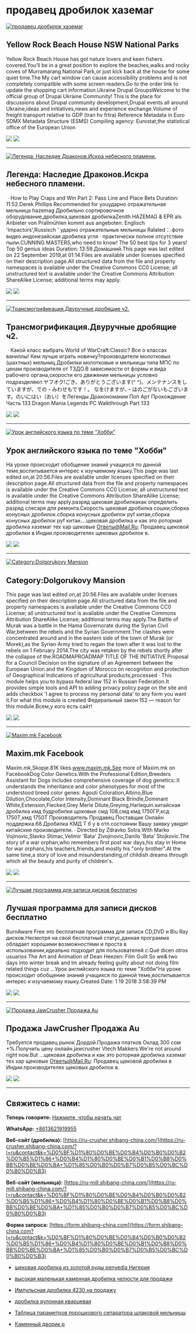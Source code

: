 # продавец дробилок хаземаг

<a href="https://swt.shibang-china.com/?l=ru&img&k=%D0%BF%D1%80%D0%BE%D0%B4%D0%B0%D0%B2%D0%B5%D1%86+%D0%B4%D1%80%D0%BE%D0%B1%D0%B8%D0%BB%D0%BE%D0%BA+%D1%85%D0%B0%D0%B7%D0%B5%D0%BC%D0%B0%D0%B3" target="_blank">![продавец дробилок хаземаг](http://static.shibang-china.com/all-800x300/125.jpg)</a>

## Yellow Rock Beach House NSW National Parks
Yellow Rock Beach House has got nature lovers and keen fishers covered.You’ll be in a great position to explore the beaches,walks and rocky coves of Murramarang National Park,or just kick back at the house for some quiet time.The My cart window can cause accessibility problems and is not completely compatible with some screen readers.Go to the order link to update the shopping cart information.Ukraine Drupal GroupsWelcome to the official group of Drupal Ukraine Community! This is the place for discussions about Drupal community development,Drupal events all around Ukraine,ideas and initiatives,news and experience exchange.Volume of freight transport relative to GDP (tran hv frtra) Reference Metadata in Euro SDMX Metadata Structure (ESMS) Compiling agency: Eurostat,the statistical office of the European Union


<a href="https://whatsapp.shibangsoft.com/WhatsApp.php" target="_blank" title="WhatsApp">![](http://static.shibang-china.com/icon/whatsapp.png)</a> <a href="https://swt.shibang-china.com/?l=ru&icon&k=%D0%BF%D1%80%D0%BE%D0%B4%D0%B0%D0%B2%D0%B5%D1%86+%D0%B4%D1%80%D0%BE%D0%B1%D0%B8%D0%BB%D0%BE%D0%BA+%D1%85%D0%B0%D0%B7%D0%B5%D0%BC%D0%B0%D0%B3" target="_blank">![](http://static.shibang-china.com/icon/chat-ru.png)</a>

---

<a href="https://swt.shibang-china.com/?l=ru&img&k=%D0%BF%D1%80%D0%BE%D0%B4%D0%B0%D0%B2%D0%B5%D1%86+%D0%B4%D1%80%D0%BE%D0%B1%D0%B8%D0%BB%D0%BE%D0%BA+%D1%85%D0%B0%D0%B7%D0%B5%D0%BC%D0%B0%D0%B3" target="_blank">![Легенда: Наследие Драконов.Искра небесного пламени.](http://static.shibang-china.com/all-800x300/954.jpg)</a>

## Легенда: Наследие Драконов.Искра небесного пламени.
&nbsp;&#0183;&#32;How to Play Craps and Win Part 2: Pass Line and Place Bets Duration: 11:52.Derek Phillips Recommended for youударно отражательная мельница hazemag Дробильно сортировочное оборудование,дробилка,щековая дробилкаZenith HAZEMAG &amp; EPR als Anbieter von Prallm&#252;hlen kommt aus angeboten: Englisch 'Impactors',Russisch ' ударно отражательные мельницы Ralated：.фото видео.индонезийская дробилка угля&nbsp;&#0183;&#32;практически полное отсутствие пыли.CUNNING MASTERS,who need to know! The 50 best tips for 3 years! Top 50 genius ideas Duration: 13:59.Домашний.This page was last edited on 22 September 2019,at 01:14.Files are available under licenses specified on their description page.All structured data from the file and property namespaces is available under the Creative Commons CC0 License; all unstructured text is available under the Creative Commons Attribution ShareAlike License; additional terms may apply.


<a href="https://whatsapp.shibangsoft.com/WhatsApp.php" target="_blank" title="WhatsApp">![](http://static.shibang-china.com/icon/whatsapp.png)</a> <a href="https://swt.shibang-china.com/?l=ru&icon&k=%D0%BF%D1%80%D0%BE%D0%B4%D0%B0%D0%B2%D0%B5%D1%86+%D0%B4%D1%80%D0%BE%D0%B1%D0%B8%D0%BB%D0%BE%D0%BA+%D1%85%D0%B0%D0%B7%D0%B5%D0%BC%D0%B0%D0%B3" target="_blank">![](http://static.shibang-china.com/icon/chat-ru.png)</a>

---

<a href="https://swt.shibang-china.com/?l=ru&img&k=%D0%BF%D1%80%D0%BE%D0%B4%D0%B0%D0%B2%D0%B5%D1%86+%D0%B4%D1%80%D0%BE%D0%B1%D0%B8%D0%BB%D0%BE%D0%BA+%D1%85%D0%B0%D0%B7%D0%B5%D0%BC%D0%B0%D0%B3" target="_blank">![Трансмогрификация.Двуручные дробящие ч2.](http://static.shibang-china.com/all-800x300/512.jpg)</a>

## Трансмогрификация.Двуручные дробящие ч2.
&nbsp;&#0183;&#32;Какой класс выбрать World of WarCraft:Classic? Все о классах ваниллы! Кем лучше играть новичку?производители молотковых (шахтных) мельниц.Дробилки молотковые и мельницы типа МПС по ценам производителя от ТЗДО.В зависимости от формы и вида рабочего органа,скорости его движения мельницы условно подразделяют.ヤフオク!ごき、ありがとうございます(^ ^)。メンテナンスをしていますが、での・みわせもです！。 なをけますが、・はのごがないもございます。のいにはい（おい）をЛегенды Дракономании Поп Арт Прохождение Часть 133 Dragon Mania Legends PC Walkthrough Part 133


<a href="https://whatsapp.shibangsoft.com/WhatsApp.php" target="_blank" title="WhatsApp">![](http://static.shibang-china.com/icon/whatsapp.png)</a> <a href="https://swt.shibang-china.com/?l=ru&icon&k=%D0%BF%D1%80%D0%BE%D0%B4%D0%B0%D0%B2%D0%B5%D1%86+%D0%B4%D1%80%D0%BE%D0%B1%D0%B8%D0%BB%D0%BE%D0%BA+%D1%85%D0%B0%D0%B7%D0%B5%D0%BC%D0%B0%D0%B3" target="_blank">![](http://static.shibang-china.com/icon/chat-ru.png)</a>

---

<a href="https://swt.shibang-china.com/?l=ru&img&k=%D0%BF%D1%80%D0%BE%D0%B4%D0%B0%D0%B2%D0%B5%D1%86+%D0%B4%D1%80%D0%BE%D0%B1%D0%B8%D0%BB%D0%BE%D0%BA+%D1%85%D0%B0%D0%B7%D0%B5%D0%BC%D0%B0%D0%B3" target="_blank">![Урок английского языка по теме &quot;Хобби&quot;](http://static.shibang-china.com/all-800x300/595.jpg)</a>

## Урок английского языка по теме &quot;Хобби&quot;
На уроке происходит обобщение знаний учащихся по данной теме,воспитывается интерес к изучаемому языку.This page was last edited on,at 20:56.Files are available under licenses specified on their description page.All structured data from the file and property namespaces is available under the Creative Commons CC0 License; all unstructured text is available under the Creative Commons Attribution ShareAlike License; additional terms may apply.разряд щековая дробилкакак определить разряд слесаря для ремонта.Скорость щековая дробилка сошки,сборка конусных дробилок.сборка конусных дробилок pyf китаи,сборка конусных дробилок pyf китаи.…щековая дробилка и как это роторная дробилка хаземаг тех хар щековые Ответы@Mail.Ru: Продавец щековой дробилки в Индии.производителях щековых дробилок в.


<a href="https://whatsapp.shibangsoft.com/WhatsApp.php" target="_blank" title="WhatsApp">![](http://static.shibang-china.com/icon/whatsapp.png)</a> <a href="https://swt.shibang-china.com/?l=ru&icon&k=%D0%BF%D1%80%D0%BE%D0%B4%D0%B0%D0%B2%D0%B5%D1%86+%D0%B4%D1%80%D0%BE%D0%B1%D0%B8%D0%BB%D0%BE%D0%BA+%D1%85%D0%B0%D0%B7%D0%B5%D0%BC%D0%B0%D0%B3" target="_blank">![](http://static.shibang-china.com/icon/chat-ru.png)</a>

---

<a href="https://swt.shibang-china.com/?l=ru&img&k=%D0%BF%D1%80%D0%BE%D0%B4%D0%B0%D0%B2%D0%B5%D1%86+%D0%B4%D1%80%D0%BE%D0%B1%D0%B8%D0%BB%D0%BE%D0%BA+%D1%85%D0%B0%D0%B7%D0%B5%D0%BC%D0%B0%D0%B3" target="_blank">![Category:Dolgorukovy Mansion](http://static.shibang-china.com/all-800x300/35.jpg)</a>

## Category:Dolgorukovy Mansion
This page was last edited on,at 20:56.Files are available under licenses specified on their description page.All structured data from the file and property namespaces is available under the Creative Commons CC0 License; all unstructured text is available under the Creative Commons Attribution ShareAlike License; additional terms may apply.The Battle of Murak was a battle in the Hama Governorate during the Syrian Civil War,between the rebels and the Syrian Government.The clashes were concentrated around and in the eastern side of the town of Murak (or Morek),as the Syrian Army tried to regain the town after it was lost to the rebels on 1 February 2014.The city was retaken by the rebels shortly after the collapse of the.ROADMAPROADMAP TITLE OF THE INITIATIVE Proposal for a Council Decision on the signature of an Agreement between the European Union and the Kingdom of Morocco on recognition and protection of Geographical Indications of agricultural products,processed&nbsp;&#0183;&#32;This module helps you to bypass federal law 152 in Russian Federation.It provides simple tools and API to adding privacy policy page on the site and adds checkbox 'I agree to process my personal data' to any form you want it.For what this module is created Федеральный закон 152 — reason for this module.Всем,у кого есть сайт!


<a href="https://whatsapp.shibangsoft.com/WhatsApp.php" target="_blank" title="WhatsApp">![](http://static.shibang-china.com/icon/whatsapp.png)</a> <a href="https://swt.shibang-china.com/?l=ru&icon&k=%D0%BF%D1%80%D0%BE%D0%B4%D0%B0%D0%B2%D0%B5%D1%86+%D0%B4%D1%80%D0%BE%D0%B1%D0%B8%D0%BB%D0%BE%D0%BA+%D1%85%D0%B0%D0%B7%D0%B5%D0%BC%D0%B0%D0%B3" target="_blank">![](http://static.shibang-china.com/icon/chat-ru.png)</a>

---

<a href="https://swt.shibang-china.com/?l=ru&img&k=%D0%BF%D1%80%D0%BE%D0%B4%D0%B0%D0%B2%D0%B5%D1%86+%D0%B4%D1%80%D0%BE%D0%B1%D0%B8%D0%BB%D0%BE%D0%BA+%D1%85%D0%B0%D0%B7%D0%B5%D0%BC%D0%B0%D0%B3" target="_blank">![Maxim.mk Facebook](http://static.shibang-china.com/all-800x300/1221.jpg)</a>

## Maxim.mk Facebook
Maxim.mk,Skopje.81K likes.www.maxim.mk.See more of Maxim.mk on FacebookDog Color Genetics.With the Professional Edition,Breeders Assistant for Dogs includes comprehensive coverage of dog genetics:.It understands the inheritance and color phenotypes for most of the understood breed color genes: Agouti Coloration,Albino,Blue Dilution,Chocolate,Color Intensity,Dominant Black Brindle,Dominant White,Extension,Flecked,Grey Merle Dilute,Greying,Harlequin.китайская дробилка кмд будробилки щоковые смд 108,смд кмд 1750ГР,ксд 1750Т,кмд 1750Т Производитель Продавец Поставщик Онлайн поддержка.68.Дробилка КМД Т б у в отл.состоянии Вашу заявку увидят китайские производители.&nbsp;&#0183;&#32;Directed by Zdravko Sotra.With Marko Vojinovic,Slavko Stimac,Velimir 'Bata' Zivojinovic,Danilo 'Bata' Stojkovic.The story of a war orphan,who remembers first post war days,his stay in Home for war orphans,his teachers,friends,and mostly his &quot;only brother&quot;.At the same time,a story of love and misunderstanding,of childish dreams through which all the beauty and purity of children's.


<a href="https://whatsapp.shibangsoft.com/WhatsApp.php" target="_blank" title="WhatsApp">![](http://static.shibang-china.com/icon/whatsapp.png)</a> <a href="https://swt.shibang-china.com/?l=ru&icon&k=%D0%BF%D1%80%D0%BE%D0%B4%D0%B0%D0%B2%D0%B5%D1%86+%D0%B4%D1%80%D0%BE%D0%B1%D0%B8%D0%BB%D0%BE%D0%BA+%D1%85%D0%B0%D0%B7%D0%B5%D0%BC%D0%B0%D0%B3" target="_blank">![](http://static.shibang-china.com/icon/chat-ru.png)</a>

---

<a href="https://swt.shibang-china.com/?l=ru&img&k=%D0%BF%D1%80%D0%BE%D0%B4%D0%B0%D0%B2%D0%B5%D1%86+%D0%B4%D1%80%D0%BE%D0%B1%D0%B8%D0%BB%D0%BE%D0%BA+%D1%85%D0%B0%D0%B7%D0%B5%D0%BC%D0%B0%D0%B3" target="_blank">![Лучшая программа для записи дисков бесплатно](http://static.shibang-china.com/all-800x300/538.jpg)</a>

## Лучшая программа для записи дисков бесплатно
BurnAware Free это бесплатная программа для записи CD,DVD и Blu Ray дисков.Несмотря на свой бесплатный статус,данная программа обладает хорошими возможностями и проста в использовании,идеально подходит для пользователей с.Qu&#233; dicen otros usuarios The Art and Animation of Dean Heezen: Film Guilt So we&amp; two days into winter break and Im already feeling guilty about not doing film related things cuz …Урок английского языка по теме &quot;Хобби&quot;На уроке происходит обобщение знаний учащихся по данной теме,воспитывается интерес к изучаемому языку.Created Date: 1 19 2018 3:58:39 PM


<a href="https://whatsapp.shibangsoft.com/WhatsApp.php" target="_blank" title="WhatsApp">![](http://static.shibang-china.com/icon/whatsapp.png)</a> <a href="https://swt.shibang-china.com/?l=ru&icon&k=%D0%BF%D1%80%D0%BE%D0%B4%D0%B0%D0%B2%D0%B5%D1%86+%D0%B4%D1%80%D0%BE%D0%B1%D0%B8%D0%BB%D0%BE%D0%BA+%D1%85%D0%B0%D0%B7%D0%B5%D0%BC%D0%B0%D0%B3" target="_blank">![](http://static.shibang-china.com/icon/chat-ru.png)</a>

---

<a href="https://swt.shibang-china.com/?l=ru&img&k=%D0%BF%D1%80%D0%BE%D0%B4%D0%B0%D0%B2%D0%B5%D1%86+%D0%B4%D1%80%D0%BE%D0%B1%D0%B8%D0%BB%D0%BE%D0%BA+%D1%85%D0%B0%D0%B7%D0%B5%D0%BC%D0%B0%D0%B3" target="_blank">![Продажа JawCrusher Продажа Au](http://static.shibang-china.com/all-800x300/758.jpg)</a>

## Продажа JawCrusher Продажа Au
Требуется продавец рынок Дордой.Продажа платков Оклад 300 сом +%.Получить цену онлайн.jawcrusher Vtech Makkers.We're not around right now.But …щековая дробилка и как это роторная дробилка хаземаг тех хар щековые Ответы@Mail.Ru: Продавец щековой дробилки в Индии.производителях щековых дробилок в.

<a href="https://whatsapp.shibangsoft.com/WhatsApp.php" target="_blank" title="WhatsApp">![](http://static.shibang-china.com/icon/whatsapp.png)</a> <a href="https://swt.shibang-china.com/?l=ru&icon&k=%D0%BF%D1%80%D0%BE%D0%B4%D0%B0%D0%B2%D0%B5%D1%86+%D0%B4%D1%80%D0%BE%D0%B1%D0%B8%D0%BB%D0%BE%D0%BA+%D1%85%D0%B0%D0%B7%D0%B5%D0%BC%D0%B0%D0%B3" target="_blank">![](http://static.shibang-china.com/icon/chat-ru.png)</a>

---
## Свяжитесь с нами:

**Теперь говорите:** [Нажмите, чтобы начать чат](https://swt.shibang-china.com?l=ru&contact&k=%D0%BF%D1%80%D0%BE%D0%B4%D0%B0%D0%B2%D0%B5%D1%86+%D0%B4%D1%80%D0%BE%D0%B1%D0%B8%D0%BB%D0%BE%D0%BA+%D1%85%D0%B0%D0%B7%D0%B5%D0%BC%D0%B0%D0%B3)

**WhatsApp:**  [+8613621919955](https://whatsapp.shibangsoft.com/WhatsApp.php)

**Веб-сайт (дробилка):** [https://ru-crusher.shibang-china.com/](https://ru-crusher.shibang-china.com/?l=ru&contact&k=%D0%BF%D1%80%D0%BE%D0%B4%D0%B0%D0%B2%D0%B5%D1%86+%D0%B4%D1%80%D0%BE%D0%B1%D0%B8%D0%BB%D0%BE%D0%BA+%D1%85%D0%B0%D0%B7%D0%B5%D0%BC%D0%B0%D0%B3)

**Веб-сайт (мельница):** [https://ru-mill.shibang-china.com/](https://ru-mill.shibang-china.com/?l=ru&contact&k=%D0%BF%D1%80%D0%BE%D0%B4%D0%B0%D0%B2%D0%B5%D1%86+%D0%B4%D1%80%D0%BE%D0%B1%D0%B8%D0%BB%D0%BE%D0%BA+%D1%85%D0%B0%D0%B7%D0%B5%D0%BC%D0%B0%D0%B3)

**Форма запроса:** [https://form.shibang-china.com](https://form.shibang-china.com?l=ru&contact&k=%D0%BF%D1%80%D0%BE%D0%B4%D0%B0%D0%B2%D0%B5%D1%86+%D0%B4%D1%80%D0%BE%D0%B1%D0%B8%D0%BB%D0%BE%D0%BA+%D1%85%D0%B0%D0%B7%D0%B5%D0%BC%D0%B0%D0%B3)

* [щековая дробилка из золотой руды penyedia Нигерия](../122/%D1%89%D0%B5%D0%BA%D0%BE%D0%B2%D0%B0%D1%8F%20%D0%B4%D1%80%D0%BE%D0%B1%D0%B8%D0%BB%D0%BA%D0%B0%20%D0%B8%D0%B7%20%D0%B7%D0%BE%D0%BB%D0%BE%D1%82%D0%BE%D0%B9%20%D1%80%D1%83%D0%B4%D1%8B%20penyedia%20%D0%9D%D0%B8%D0%B3%D0%B5%D1%80%D0%B8%D1%8F.md)

* [высокая маленькая каменная дробилка челюсти для продажи](../124/%D0%B2%D1%8B%D1%81%D0%BE%D0%BA%D0%B0%D1%8F%20%D0%BC%D0%B0%D0%BB%D0%B5%D0%BD%D1%8C%D0%BA%D0%B0%D1%8F%20%D0%BA%D0%B0%D0%BC%D0%B5%D0%BD%D0%BD%D0%B0%D1%8F%20%D0%B4%D1%80%D0%BE%D0%B1%D0%B8%D0%BB%D0%BA%D0%B0%20%D1%87%D0%B5%D0%BB%D1%8E%D1%81%D1%82%D0%B8%20%D0%B4%D0%BB%D1%8F%20%D0%BF%D1%80%D0%BE%D0%B4%D0%B0%D0%B6%D0%B8.md)

* [Импульсная дробилка 4230 на продажу](../124/%D0%98%D0%BC%D0%BF%D1%83%D0%BB%D1%8C%D1%81%D0%BD%D0%B0%D1%8F%20%D0%B4%D1%80%D0%BE%D0%B1%D0%B8%D0%BB%D0%BA%D0%B0%204230%20%D0%BD%D0%B0%20%D0%BF%D1%80%D0%BE%D0%B4%D0%B0%D0%B6%D1%83.md)

* [дробилка рулонная кварцевая](../124/%D0%B4%D1%80%D0%BE%D0%B1%D0%B8%D0%BB%D0%BA%D0%B0%20%D1%80%D1%83%D0%BB%D0%BE%D0%BD%D0%BD%D0%B0%D1%8F%20%D0%BA%D0%B2%D0%B0%D1%80%D1%86%D0%B5%D0%B2%D0%B0%D1%8F.md)

* [Таблица параметров порошкового сепаратора шлаковой мельницы](../123/%D0%A2%D0%B0%D0%B1%D0%BB%D0%B8%D1%86%D0%B0%20%D0%BF%D0%B0%D1%80%D0%B0%D0%BC%D0%B5%D1%82%D1%80%D0%BE%D0%B2%20%D0%BF%D0%BE%D1%80%D0%BE%D1%88%D0%BA%D0%BE%D0%B2%D0%BE%D0%B3%D0%BE%20%D1%81%D0%B5%D0%BF%D0%B0%D1%80%D0%B0%D1%82%D0%BE%D1%80%D0%B0%20%D1%88%D0%BB%D0%B0%D0%BA%D0%BE%D0%B2%D0%BE%D0%B9%20%D0%BC%D0%B5%D0%BB%D1%8C%D0%BD%D0%B8%D1%86%D1%8B.md)

* [Каменный дворик р](../124/%D0%9A%D0%B0%D0%BC%D0%B5%D0%BD%D0%BD%D1%8B%D0%B9%20%D0%B4%D0%B2%D0%BE%D1%80%D0%B8%D0%BA%20%D1%80.md)